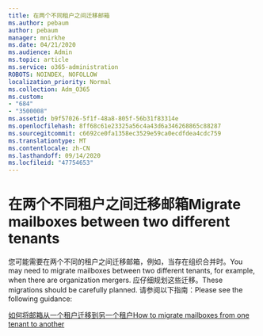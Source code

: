 ```yaml
---
title: 在两个不同租户之间迁移邮箱
ms.author: pebaum
author: pebaum
manager: mnirkhe
ms.date: 04/21/2020
ms.audience: Admin
ms.topic: article
ms.service: o365-administration
ROBOTS: NOINDEX, NOFOLLOW
localization_priority: Normal
ms.collection: Adm_O365
ms.custom:
- "684"
- "3500008"
ms.assetid: b9f57026-5f1f-48a8-805f-56b31f83314e
ms.openlocfilehash: 8ff68c61e23325a56c4a43d6a346268865c88287
ms.sourcegitcommit: c6692ce0fa1358ec3529e59ca0ecdfdea4cdc759
ms.translationtype: MT
ms.contentlocale: zh-CN
ms.lasthandoff: 09/14/2020
ms.locfileid: "47754653"
---
```

# <a name="migrate-mailboxes-between-two-different-tenants"></a><span data-ttu-id="7b17a-102">在两个不同租户之间迁移邮箱</span><span class="sxs-lookup"><span data-stu-id="7b17a-102">Migrate mailboxes between two different tenants</span></span>

<span data-ttu-id="7b17a-103">您可能需要在两个不同的租户之间迁移邮箱，例如，当存在组织合并时。</span><span class="sxs-lookup"><span data-stu-id="7b17a-103">You may need to migrate mailboxes between two different tenants, for example, when there are organization mergers.</span></span> <span data-ttu-id="7b17a-104">应仔细规划这些迁移。</span><span class="sxs-lookup"><span data-stu-id="7b17a-104">These migrations should be carefully planned.</span></span> <span data-ttu-id="7b17a-105">请参阅以下指南：</span><span class="sxs-lookup"><span data-stu-id="7b17a-105">Please see the following guidance:</span></span>
  
[<span data-ttu-id="7b17a-106">如何将邮箱从一个租户迁移到另一个租户</span><span class="sxs-lookup"><span data-stu-id="7b17a-106">How to migrate mailboxes from one tenant to another</span></span>](https://docs.microsoft.com/Exchange/mailbox-migration/migrate-mailboxes-across-tenants)
  
